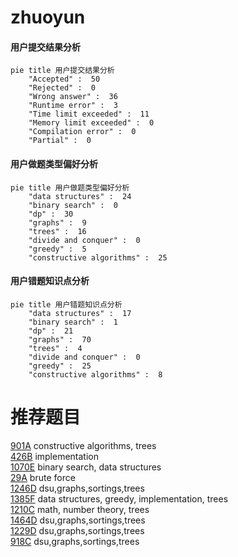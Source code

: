 # zhuoyun

<!-- tabs:start -->



#### **用户提交结果分析**

```mermaid
pie title 用户提交结果分析
    "Accepted" :  50
    "Rejected" :  0
    "Wrong answer" :  36
    "Runtime error" :  3
    "Time limit exceeded" :  11
    "Memory limit exceeded" :  0
    "Compilation error" :  0
    "Partial" :  0
```

#### **用户做题类型偏好分析**

```mermaid
pie title 用户做题类型偏好分析
    "data structures" :  24
    "binary search" :  0
    "dp" :  30
    "graphs" :  9
    "trees" :  16
    "divide and conquer" :  0
    "greedy" :  5
    "constructive algorithms" :  25
```
#### **用户错题知识点分析**

```mermaid
pie title 用户错题知识点分析
    "data structures" :  17
    "binary search" :  1
    "dp" :  21
    "graphs" :  70
    "trees" :  4
    "divide and conquer" :  0
    "greedy" :  25
    "constructive algorithms" :  8
```



<!-- tabs:end -->
# 推荐题目
[901A](https://codeforces.com/contest/901/problem/A)		constructive algorithms,
                        trees		  
[426B](https://codeforces.com/contest/426/problem/B)		implementation		  
[1070E](https://codeforces.com/contest/1070/problem/E)		binary search,
                        data structures		  
[29A](https://codeforces.com/contest/29/problem/A)		brute force		  
[1246D](https://codeforces.com/contest/1246/problem/D)		dsu,graphs,sortings,trees		  
[1385F](https://codeforces.com/contest/1385/problem/F)		data structures,
                        greedy,
                        implementation,
                        trees		  
[1210C](https://codeforces.com/contest/1210/problem/C)		math,
                        number theory,
                        trees		  
[1464D](https://codeforces.com/contest/1464/problem/D)		dsu,graphs,sortings,trees		  
[1229D](https://codeforces.com/contest/1229/problem/D)		dsu,graphs,sortings,trees		  
[918C](https://codeforces.com/contest/918/problem/C)		dsu,graphs,sortings,trees		  
